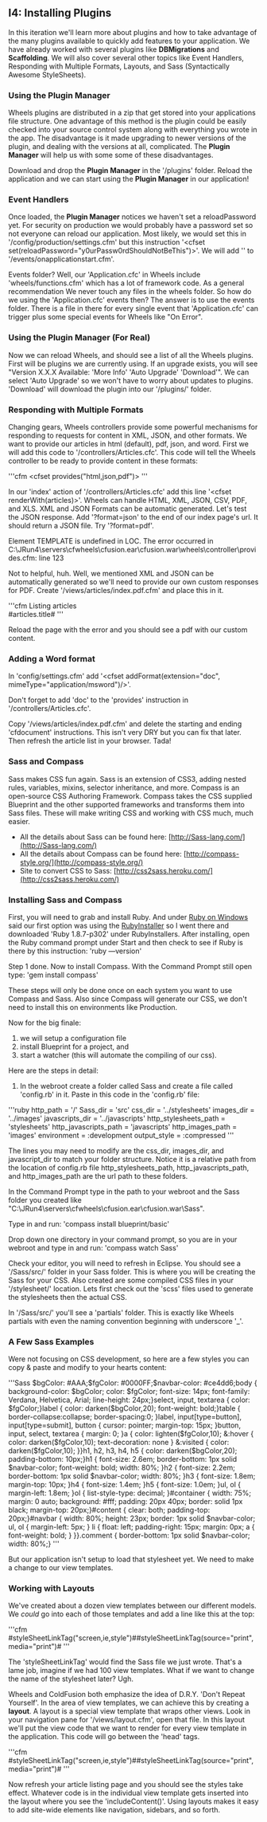 ## I4: Installing Plugins

In this iteration we'll learn more about plugins and how to take advantage of the many plugins available to quickly add features to your application. We have already worked with several plugins like **DBMigrations** and **Scaffolding**. We will also cover several other topics like Event Handlers, Responding with Multiple Formats, Layouts, and Sass (Syntactically Awesome StyleSheets).

### Using the **Plugin Manager**

Wheels plugins are distributed in a zip that get stored into your applications file structure. One advantage of this method is the plugin could be easily checked into your source control system along with everything you wrote in the app. The disadvantage is it made upgrading to newer versions of the plugin, and dealing with the versions at all, complicated. The **Plugin Manager** will help us with some some of these disadvantages.

Download and drop the **Plugin Manager** in the '/plugins' folder. Reload the application and we can start using the **Plugin Manager** in our application!

### Event Handlers

Once loaded, the **Plugin Manager** notices we haven't set a reloadPassword yet. For security on production we would probably have a password set so not everyone can reload our application. Most likely, we would set this in '/config/production/settings.cfm' but this instruction '<cfset set(reloadPassword="y0urPassw0rdShouldNotBeThis")>'. We will add '<cfset application.pluginManager.requirePassword = false>' to '/events/onapplicationstart.cfm'.

Events folder? Well, our 'Application.cfc' in Wheels include 'wheels/functions.cfm' which has a lot of framework code. As a general recommendation We never touch any files in the wheels folder. So how do we using the 'Application.cfc' events then? The answer is to use the events folder. There is a file in there for every single event that 'Application.cfc' can trigger plus some special events for Wheels like "On Error".

### Using the **Plugin Manager** (For Real)

Now we can reload Wheels, and should see a list of all the Wheels plugins. First will be plugins we are currently using. If an upgrade exists, you will see "Version X.X.X Available: 'More Info' 'Auto Upgrade' 'Download'". We can select 'Auto Upgrade' so we won't have to worry about updates to plugins. 'Download' will download the plugin into our '/plugins/' folder.

### Responding with Multiple Formats

Changing gears, Wheels controllers provide some powerful mechanisms for responding to requests for content in XML, JSON, and other formats. We want to provide our articles in html (default), pdf, json, and word. First we will add this code to '/controllers/Articles.cfc'. This code will tell the Wheels controller to be ready to provide content in these formats:

'''cfm
 <cfset provides("html,json,pdf")>
'''

In our 'index' action of '/controllers/Articles.cfc' add this line '<cfset renderWith(articles)>'. Wheels can handle HTML, XML, JSON, CSV, PDF, and XLS. XML and JSON Formats can be automatic generated. Let's test the JSON response. Add '?format=json' to the end of our index page's url. It should return a JSON file. Try '?format=pdf'.

Element TEMPLATE is undefined in LOC. The error occurred in C:\\JRun4\\servers\\cfwheels\\cfusion.ear\\cfusion.war\\wheels\\controller\\provides.cfm: line 123

Not to helpful, huh. Well, we mentioned XML and JSON can be automatically generated so we'll need to provide our own custom responses for PDF. Create '/views/articles/index.pdf.cfm' and place this in it.

'''cfm
Listing articles     
#articles.title#
'''

Reload the page with the error and you should see a pdf with our custom content.

### Adding a Word format

In 'config/settings.cfm' add '<cfset addFormat(extension="doc", mimeType="application/msword")/>'.

Don't forget to add 'doc' to the 'provides' instruction in '/controllers/Articles.cfc'.

Copy '/views/articles/index.pdf.cfm' and delete the starting and ending 'cfdocument' instructions. This isn't very DRY but you can fix that later. Then refresh the article list in your browser. Tada!

### Sass and Compass

Sass makes CSS fun again. Sass is an extension of CSS3, adding nested rules, variables, mixins, selector inheritance, and more. Compass is an open-source CSS Authoring Framework. Compass takes the CSS supplied Blueprint and the other supported frameworks and transforms them into Sass files. These will make writing CSS and working with CSS much, much easier.

-   All the details about Sass can be found here: [http://Sass-lang.com/](http://Sass-lang.com/)
-   All the details about Compass can be found here: [http://compass-style.org/](http://compass-style.org/)
-   Site to convert CSS to Sass: [http://css2sass.heroku.com/](http://css2sass.heroku.com/)

### Installing Sass and Compass

First, you will need to grab and install Ruby. And under [Ruby on Windows](http://www.ruby-lang.org/en/downloads/) said our first option was using the [RubyInstaller](http://rubyinstaller.org/downloads/) so I went there and downloaded 'Ruby 1.8.7-p302' under RubyInstallers. After installing, open the Ruby command prompt under Start and then check to see if Ruby is there by this instruction: 'ruby —version'

Step 1 done. Now to install Compass. With the Command Prompt still open type: 'gem install compass'

These steps will only be done once on each system you want to use Compass and Sass. Also since Compass will generate our CSS, we don't need to install this on environments like Production.

Now for the big finale:

1) we will setup a configuration file
2) install Blueprint for a project, and
3) start a watcher (this will automate the compiling of our css).

Here are the steps in detail:

1) In the webroot create a folder called Sass and create a file called 'config.rb' in it. Paste in this code in the 'config.rb' file:

'''ruby
http_path = '/'
Sass_dir = 'src'
css_dir = '../stylesheets'
images_dir = '../images'
javascripts_dir = '../javascripts'
http_stylesheets_path = 'stylesheets'
http_javascripts_path = 'javascripts'
http_images_path = 'images'
environment = :development
output_style = :compressed
'''

The lines you may need to modify are the css\_dir, images\_dir, and javascript\_dir to match your folder structure. Notice it is a relative path from the location of config.rb file http\_stylesheets\_path, http\_javascripts\_path, and http\_images\_path are the url path to these folders.

In the Command Prompt type in the path to your webroot and the Sass folder you created like "C:\\JRun4\\servers\\cfwheels\\cfusion.ear\\cfusion.war\\Sass".

Type in and run: 'compass install blueprint/basic'

Drop down one directory in your command prompt, so you are in your webroot and type in and run: 'compass watch Sass'

Check your editor, you will need to refresh in Eclipse. You should see a '/Sass/src/' folder in your Sass folder. This is where you will be creating the Sass for your CSS. Also created are some compiled CSS files in your '/stylesheet/' location. Lets first check out the 'scss' files used to generate the stylesheets then the actual CSS.

In '/Sass/src/' you'll see a 'partials' folder. This is exactly like Wheels partials with even the naming convention beginning with underscore '_'.

### A Few Sass Examples

Were not focusing on CSS development, so here are a few styles you can copy & paste and modify to your hearts content:

'''Sass
$bgColor: #AAA;$fgColor: #0000FF;$navbar-color: #ce4dd6;body {  background-color: $bgColor;  color: $fgColor;  font-size: 14px;   font-family: Verdana, Helvetica, Arial;  line-height: 24px;}select, input, textarea {  color: $fgColor;}label { color: darken($bgColor,20);         font-weight: bold;}table { border-collapse:collapse; border-spacing:0; }label, input[type=button], input[type=submit], button { cursor: pointer; margin-top: 15px; }button, input, select, textarea { margin: 0; }a {  color: lighten($fgColor,10);  &:hover { color: darken($fgColor,10);            text-decoration: none }  &:visited { color: darken($fgColor,10); }}h1, h2, h3, h4, h5 {  color: darken($bgColor,20);  padding-bottom: 10px;}h1 { font-size: 2.6em; border-bottom: 1px solid $navbar-color; font-weight: bold; width: 80%; }h2 { font-size: 2.2em; border-bottom: 1px solid $navbar-color; width: 80%; }h3 { font-size: 1.8em; margin-top: 10px; }h4 { font-size: 1.4em; }h5 { font-size: 1.0em; }ul, ol { margin-left: 1.8em; }ol { list-style-type: decimal; }#container {  width: 75%;  margin: 0 auto;  background: #fff;  padding: 20px 40px;  border: solid 1px black;  margin-top: 20px;}#content {  clear: both;  padding-top: 20px;}#navbar {  width: 80%;  height: 23px;  border: 1px solid $navbar-color;  ul, ol { margin-left: 5px; }  li {    float: left;    padding-right: 15px;    margin: 0px;    a { font-weight: bold; }  }}.comment {  border-bottom: 1px solid $navbar-color;   width: 80%;}
'''

But our application isn't setup to load that stylesheet yet. We need to make a change to our view templates.

### Working with Layouts

We've created about a dozen view templates between our different models. We *could* go into each of those templates and add a line like this at the top:

'''cfm
#styleSheetLinkTag("screen,ie,style")##styleSheetLinkTag(source="print", media="print")#
'''

The 'styleSheetLinkTag' would find the Sass file we just wrote. That's a lame job, imagine if we had 100 view templates. What if we want to change the name of the stylesheet later? Ugh.

Wheels and ColdFusion both emphasize the idea of D.R.Y. 'Don't Repeat Yourself'. In the area of view templates, we can achieve this by creating a **layout**. A layout is a special view template that wraps other views. Look in your navigation pane for '/views/layout.cfm', open that file. In this layout we'll put the view code that we want to render for every view template in the application. This code will go between the 'head' tags.

'''cfm
#styleSheetLinkTag("screen,ie,style")##styleSheetLinkTag(source="print", media="print")#
'''

Now refresh your article listing page and you should see the styles take effect. Whatever code is in the individual view template gets inserted into the layout where you see the 'includeContent()'. Using layouts makes it easy to add site-wide elements like navigation, sidebars, and so forth.